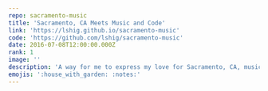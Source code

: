 ```yaml
---
repo: sacramento-music
title: 'Sacramento, CA Meets Music and Code'
link: 'https://lshig.github.io/sacramento-music'
code: 'https://github.com/lshig/sacramento-music'
date: 2016-07-08T12:00:00.000Z
rank: 1
image: ''
description: 'A way for me to express my love for Sacramento, CA, music, and code.'
emojis: ':house_with_garden: :notes:'
---
```

